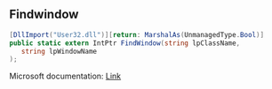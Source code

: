 ## Findwindow

```csharp
[DllImport("User32.dll")][return: MarshalAs(UnmanagedType.Bool)]
public static extern IntPtr FindWindow(string lpClassName,
   string lpWindowName
);
```

Microsoft documentation: [Link](https://docs.microsoft.com/en-us/windows/win32/api/winuser/nf-winuser-findwindoww)
